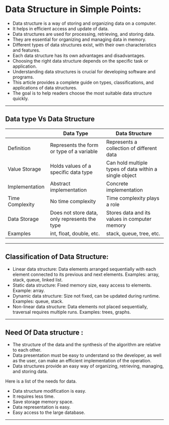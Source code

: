 # Data Structure in Simple Points:

- Data structure is a way of storing and organizing data on a computer.
- It helps in efficient access and update of data.
- Data structures are used for processing, retrieving, and storing data.
- They are essential for organizing and managing data in memory.
- Different types of data structures exist, with their own characteristics and features.
- Each data structure has its own advantages and disadvantages.
- Choosing the right data structure depends on the specific task or application.
- Understanding data structures is crucial for developing software and programs.
- This article provides a complete guide on types, classifications, and applications of data structures.
- The goal is to help readers choose the most suitable data structure quickly.

**********

## Data type Vs Data Structure

| | Data Type | Data Structure |
|---|---|---|
| Definition            | Represents the form or type of a variable                       | Represents a collection of different data                      |
| Value Storage         | Holds values of a specific data type                            | Can hold multiple types of data within a single object         |
| Implementation        | Abstract implementation                                       | Concrete implementation                                      |
| Time Complexity       | No time complexity                                            | Time complexity plays a role                                 |
| Data Storage          | Does not store data, only represents the type                   | Stores data and its values in computer memory                 |
| Examples              | int, float, double, etc.                                      | stack, queue, tree, etc.                                      |

**********

## Classification of Data Structure:

- Linear data structure: Data elements arranged sequentially with each element connected to its previous and next elements. Examples: array, stack, queue, linked list.
- Static data structure: Fixed memory size, easy access to elements. Example: array.
- Dynamic data structure: Size not fixed, can be updated during runtime. Examples: queue, stack.
- Non-linear data structure: Data elements not placed sequentially, traversal requires multiple runs. Examples: trees, graphs.

**********

## Need Of Data structure :
- The structure of the data and the synthesis of the algorithm are relative to each other.
- Data presentation must be easy to understand so the developer, as well as the user, can make an efficient implementation of the operation.
- Data structures provide an easy way of organizing, retrieving, managing, and storing data.

Here is a list of the needs for data.
- Data structure modification is easy. 
- It requires less time.
- Save storage memory space.
- Data representation is easy.
- Easy access to the large database.

**********


